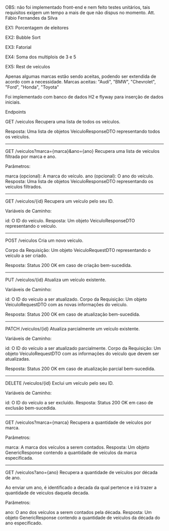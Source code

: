 OBS: não foi implementado front-end e nem feito testes unitários, tais requisitos exigem um tempo a mais de que não dispus no momento. 
Att. Fábio Fernandes da Silva


EX1:
Porcentagem de eleitores

EX2:
Bubble Sort

EX3:
Fatorial

EX4:
Soma dos multiplois de 3 e 5

EX5:
Rest de veículos

Apenas algumas marcas estão sendo aceitas, podendo ser extendida de acordo com a necessidade.
Marcas aceitas:
"Audi", "BMW", "Chevrolet", "Ford", "Honda", "Toyota"

Foi implementado com banco de dados H2 e flyway para inserção de dados iniciais.

Endpoints

GET /veiculos
Recupera uma lista de todos os veículos.

Resposta: Uma lista de objetos VeiculoResponseDTO representando todos os veículos.

----------------------------------------------------------------------------------------

GET /veiculos?marca={marca}&ano={ano}
Recupera uma lista de veículos filtrada por marca e ano.

Parâmetros:

marca (opcional): A marca do veículo.
ano (opcional): O ano do veículo.
Resposta: Uma lista de objetos VeiculoResponseDTO representando os veículos filtrados.

----------------------------------------------------------------------------------------

GET /veiculos/{id}
Recupera um veículo pelo seu ID.

Variáveis de Caminho:

id: O ID do veículo.
Resposta: Um objeto VeiculoResponseDTO representando o veículo.

----------------------------------------------------------------------------------------

POST /veiculos
Cria um novo veículo.

Corpo da Requisição: Um objeto VeiculoRequestDTO representando o veículo a ser criado.

Resposta: Status 200 OK em caso de criação bem-sucedida.

----------------------------------------------------------------------------------------

PUT /veiculos/{id}
Atualiza um veículo existente.

Variáveis de Caminho:

id: O ID do veículo a ser atualizado.
Corpo da Requisição: Um objeto VeiculoRequestDTO com as novas informações do veículo.

Resposta: Status 200 OK em caso de atualização bem-sucedida.

----------------------------------------------------------------------------------------

PATCH /veiculos/{id}
Atualiza parcialmente um veículo existente.

Variáveis de Caminho:

id: O ID do veículo a ser atualizado parcialmente.
Corpo da Requisição: Um objeto VeiculoRequestDTO com as informações do veículo que devem ser atualizadas.

Resposta: Status 200 OK em caso de atualização parcial bem-sucedida.

----------------------------------------------------------------------------------------

DELETE /veiculos/{id}
Exclui um veículo pelo seu ID.

Variáveis de Caminho:

id: O ID do veículo a ser excluído.
Resposta: Status 200 OK em caso de exclusão bem-sucedida.

----------------------------------------------------------------------------------------

GET /veiculos?marca={marca}
Recupera a quantidade de veículos por marca.

Parâmetros:

marca: A marca dos veículos a serem contados.
Resposta: Um objeto GenericResponse contendo a quantidade de veículos da marca especificada.

----------------------------------------------------------------------------------------

GET /veiculos?ano={ano}
Recupera a quantidade de veículos por década de ano.

Ao enviar um ano, é identificado a decada da qual pertence e irá trazer a quantidade de veiculos daquela decada.

Parâmetros:

ano: O ano dos veículos a serem contados pela década.
Resposta: Um objeto GenericResponse contendo a quantidade de veículos da década do ano especificado.

